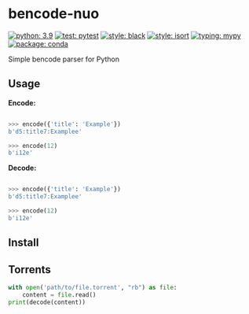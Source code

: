 # bencode-nuo

[![python: 3.9](https://img.shields.io/badge/python-3.9-b58900.svg)](https://docs.python.org/3/whatsnew/3.9.html)
[![test: pytest](https://img.shields.io/badge/test-pytest-93a1a1.svg)](https://github.com/pytest-dev/pytest)
[![style: black](https://img.shields.io/badge/style-black-002b36.svg)](https://github.com/python/black)
[![style: isort](https://img.shields.io/badge/style-isort-2aa198.svg)](https://github.com/timothycrosley/isort)
[![typing: mypy](https://img.shields.io/badge/typing-mypy-d33682.svg)](https://github.com/python/mypy)
[![package: conda](https://img.shields.io/badge/package-conda-859900.svg)](https://artifactory.us.akuna.dev/artifactory/conda-dev/)


Simple bencode parser for Python

## Usage

**Encode:**
```python

>>> encode({'title': 'Example'})
b'd5:title7:Examplee'

>>> encode(12)
b'i12e'
```

**Decode:**
```python

>>> encode({'title': 'Example'})
b'd5:title7:Examplee'

>>> encode(12)
b'i12e'
```

## Install


## Torrents

```python
with open('path/to/file.torrent', "rb") as file:
    content = file.read()
print(decode(content))
```